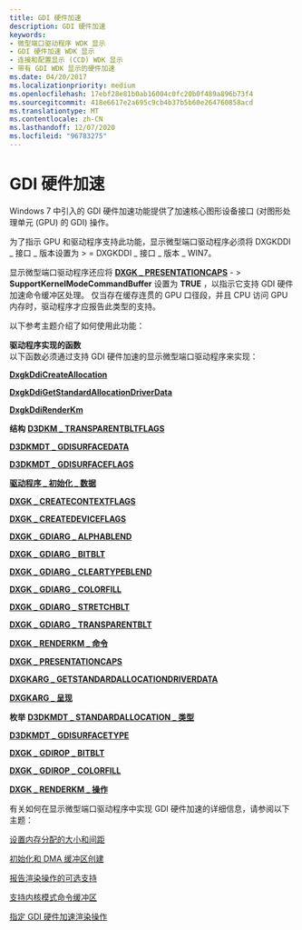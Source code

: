 ```yaml
---
title: GDI 硬件加速
description: GDI 硬件加速
keywords:
- 微型端口驱动程序 WDK 显示
- GDI 硬件加速 WDK 显示
- 连接和配置显示 (CCD) WDK 显示
- 带有 GDI WDK 显示的硬件加速
ms.date: 04/20/2017
ms.localizationpriority: medium
ms.openlocfilehash: 17ebf28e81b0ab16004c0fc20b0f489a896b73f4
ms.sourcegitcommit: 418e6617e2a695c9cb4b37b5b60e264760858acd
ms.translationtype: MT
ms.contentlocale: zh-CN
ms.lasthandoff: 12/07/2020
ms.locfileid: "96783275"
---
```

# <a name="gdi-hardware-acceleration"></a>GDI 硬件加速


Windows 7 中引入的 GDI 硬件加速功能提供了加速核心图形设备接口 (对图形处理单元 (GPU) 的 GDI) 操作。

为了指示 GPU 和驱动程序支持此功能，显示微型端口驱动程序必须将 DXGKDDI \_ 接口 \_ 版本设置为 &gt; = DXGKDDI \_ 接口 \_ 版本 \_ WIN7。

显示微型端口驱动程序还应将 [**DXGK \_ PRESENTATIONCAPS**](/windows-hardware/drivers/ddi/d3dkmddi/ns-d3dkmddi-_dxgk_presentationcaps) - &gt; **SupportKernelModeCommandBuffer** 设置为 **TRUE** ，以指示它支持 GDI 硬件加速命令缓冲区处理。 仅当存在缓存连贯的 GPU 口径段，并且 CPU 访问 GPU 内存时，驱动程序才应报告此类型的支持。

以下参考主题介绍了如何使用此功能：

<span id="Driver-Implemented_Functions"></span><span id="driver-implemented_functions"></span><span id="DRIVER-IMPLEMENTED_FUNCTIONS"></span>**驱动程序实现的函数**  
以下函数必须通过支持 GDI 硬件加速的显示微型端口驱动程序来实现：

[**DxgkDdiCreateAllocation**](/windows-hardware/drivers/ddi/d3dkmddi/nc-d3dkmddi-dxgkddi_createallocation)

[**DxgkDdiGetStandardAllocationDriverData**](/windows-hardware/drivers/ddi/d3dkmddi/nc-d3dkmddi-dxgkddi_getstandardallocationdriverdata)

[**DxgkDdiRenderKm**](/windows-hardware/drivers/ddi/d3dkmddi/nc-d3dkmddi-dxgkddi_renderkm)

<span id="Structures"></span><span id="structures"></span><span id="STRUCTURES"></span>**结构** 
[ **D3DKM \_ TRANSPARENTBLTFLAGS**](/windows-hardware/drivers/ddi/d3dkmddi/ns-d3dkmddi-_d3dkm_transparentbltflags)

[**D3DKMDT \_ GDISURFACEDATA**](/windows-hardware/drivers/ddi/d3dkmdt/ns-d3dkmdt-_d3dkmdt_gdisurfacedata)

[**D3DKMDT \_ GDISURFACEFLAGS**](/windows-hardware/drivers/ddi/d3dkmdt/ns-d3dkmdt-_d3dkmdt_gdisurfaceflags)

[**驱动程序 \_ 初始化 \_ 数据**](/windows-hardware/drivers/ddi/dispmprt/ns-dispmprt-_driver_initialization_data)

[**DXGK \_ CREATECONTEXTFLAGS**](/windows-hardware/drivers/ddi/d3dkmddi/ns-d3dkmddi-_dxgk_createcontextflags)

[**DXGK \_ CREATEDEVICEFLAGS**](/windows-hardware/drivers/ddi/d3dkmddi/ns-d3dkmddi-_dxgk_createdeviceflags)

[**DXGK \_ GDIARG \_ ALPHABLEND**](/windows-hardware/drivers/ddi/d3dkmddi/ns-d3dkmddi-_dxgk_gdiarg_alphablend)

[**DXGK \_ GDIARG \_ BITBLT**](/windows-hardware/drivers/ddi/d3dkmddi/ns-d3dkmddi-_dxgk_gdiarg_bitblt)

[**DXGK \_ GDIARG \_ CLEARTYPEBLEND**](/windows-hardware/drivers/ddi/d3dkmddi/ns-d3dkmddi-_dxgk_gdiarg_cleartypeblend)

[**DXGK \_ GDIARG \_ COLORFILL**](/windows-hardware/drivers/ddi/d3dkmddi/ns-d3dkmddi-_dxgk_gdiarg_colorfill)

[**DXGK \_ GDIARG \_ STRETCHBLT**](/windows-hardware/drivers/ddi/d3dkmddi/ns-d3dkmddi-_dxgk_gdiarg_stretchblt)

[**DXGK \_ GDIARG \_ TRANSPARENTBLT**](/windows-hardware/drivers/ddi/d3dkmddi/ns-d3dkmddi-_dxgk_gdiarg_transparentblt)

[**DXGK \_ RENDERKM \_ 命令**](/windows-hardware/drivers/ddi/d3dkmddi/ns-d3dkmddi-_dxgk_renderkm_command)

[**DXGK \_ PRESENTATIONCAPS**](/windows-hardware/drivers/ddi/d3dkmddi/ns-d3dkmddi-_dxgk_presentationcaps)

[**DXGKARG \_ GETSTANDARDALLOCATIONDRIVERDATA**](/windows-hardware/drivers/ddi/d3dkmddi/ns-d3dkmddi-_dxgkarg_getstandardallocationdriverdata)

[**DXGKARG \_ 呈现**](/windows-hardware/drivers/ddi/d3dkmddi/ns-d3dkmddi-_dxgkarg_render)

<span id="Enumerations"></span><span id="enumerations"></span><span id="ENUMERATIONS"></span>**枚举** 
[ **D3DKMDT \_ STANDARDALLOCATION \_ 类型**](/windows-hardware/drivers/ddi/d3dkmdt/ne-d3dkmdt-_d3dkmdt_standardallocation_type)

[**D3DKMDT \_ GDISURFACETYPE**](/windows-hardware/drivers/ddi/d3dkmdt/ne-d3dkmdt-_d3dkmdt_gdisurfacetype)

[**DXGK \_ GDIROP \_ BITBLT**](/windows-hardware/drivers/ddi/d3dkmddi/ne-d3dkmddi-_dxgk_gdirop_bitblt)

[**DXGK \_ GDIROP \_ COLORFILL**](/windows-hardware/drivers/ddi/d3dkmddi/ne-d3dkmddi-_dxgk_gdirop_colorfill)

[**DXGK \_ RENDERKM \_ 操作**](/windows-hardware/drivers/ddi/d3dkmddi/ne-d3dkmddi-_dxgk_renderkm_operation)

有关如何在显示微型端口驱动程序中实现 GDI 硬件加速的详细信息，请参阅以下主题：

[设置内存分配的大小和间距](setting-the-size-and-pitch-of-the-memory-allocation.md)

[初始化和 DMA 缓冲区创建](initialization-and-dma-buffer-creation.md)

[报告渲染操作的可选支持](reporting-optional-support-for-rendering-operations.md)

[支持内核模式命令缓冲区](supporting-kernel-mode-command-buffers.md)

[指定 GDI 硬件加速渲染操作](specifying-gdi-hardware-accelerated-rendering-operations.md)

 

